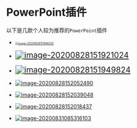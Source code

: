 # PowerPoint插件

以下是几款个人较为推荐的`PowerPoint`插件

- [<img src="https://gitee.com/zr001/writeimges/raw/master/images/image-20200828151846325.png" alt="image-20200828151846325" style="zoom:50%;" />](http://oktools.xyz/)
- [<img src="https://gitee.com/zr001/writeimges/raw/master/images/image-20200828151921024.png" alt="image-20200828151921024" style="zoom:150%;" />](https://www.officetimeline.com/)
- [<img src="https://gitee.com/zr001/writeimges/raw/master/images/image-20200828151949824.png" alt="image-20200828151949824" style="zoom:150%;" />](https://www.comp.nus.edu.sg/~pptlabs/)
- [![image-20200828152052490](https://gitee.com/zr001/writeimges/raw/master/images/image-20200828152052490.png)](https://www.ispringsolutions.com/ispring-suite)
- [![image-20200828152039048](https://gitee.com/zr001/writeimges/raw/master/images/image-20200828152039048.png)](https://www.islide.cc/)
- [![image-20200828152018437](https://gitee.com/zr001/writeimges/raw/master/images/image-20200828152018437.png)](http://www.papocket.com/)

- [![image-20200831085316103](https://gitee.com/zr001/writeimges/raw/master/images/image-20200831085316103.png)](https://addins.cn/yhtools/)

